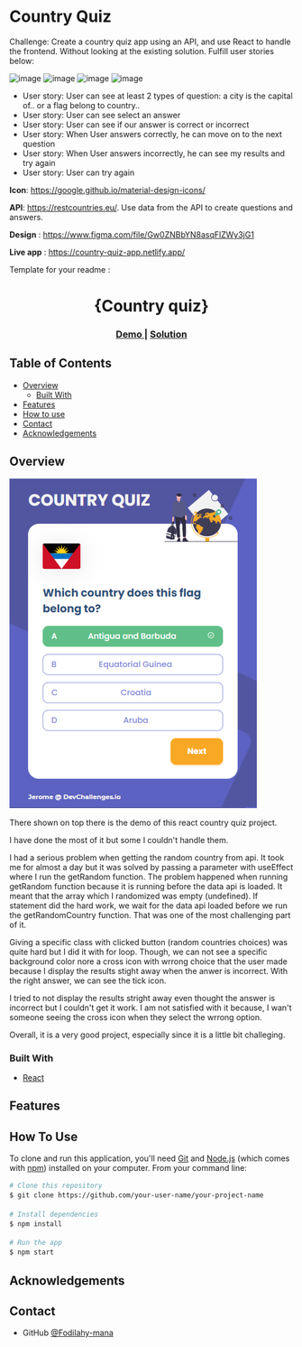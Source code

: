 # Country Quiz

Challenge: Create a country quiz app using an API, and use React to handle the frontend. Without looking at the existing solution. Fulfill user stories below:

![image](./assets/quiz1.png)
![image](./assets/quiz2.png)
![image](./assets/quiz3.png)
![image](./assets/quiz4.png)

-   User story: User can see at least 2 types of question: a city is the capital of.. or a flag belong to country..
-   User story: User can see select an answer
-   User story: User can see if our answer is correct or incorrect
-   User story: When User answers correctly, he can move on to the next question
-   User story: When User answers incorrectly, he can see my results and try again
-   User story: User can try again

**Icon**: https://google.github.io/material-design-icons/

**API**: https://restcountries.eu/. Use data from the API to create questions and answers.

**Design** : https://www.figma.com/file/Gw0ZNBbYN8asqFlZWy3jG1

**Live app** : https://country-quiz-app.netlify.app/


Template for your readme :

<!-- Please update value in the {}  -->

<h1 align="center">{Country quiz}</h1>

<div align="center">
  <h3>
    <a href="https://j-emilien-country-quiz-app.netlify.app/">
      Demo
    </a>
    <span> | </span>
    <a href="https://github.com/Fodilahy-mena/country-quiz">
      Solution
    </a>
  </h3>
</div>

<!-- TABLE OF CONTENTS -->

## Table of Contents

-   [Overview](#overview)
    -   [Built With](#built-with)
-   [Features](#features)
-   [How to use](#how-to-use)
-   [Contact](#contact)
-   [Acknowledgements](#acknowledgements)

<!-- OVERVIEW -->

## Overview

![screenshot](screenshot.png)

There shown on top there is the demo of this react country quiz project.

I have done the most of it but some I couldn't handle them.

I had a serious problem when getting the random country from api. It took me for almost a day but it was solved by passing a parameter with useEffect where I run the getRandom function.
The problem happened when running getRandom function because it is running before the data api is loaded. It meant that the array which I randomized was empty (undefined). If statement did the hard work, we wait for the data api loaded before we run the getRandomCountry function.
That was one of the most challenging part of it.

Giving a specific class with clicked button (random countries choices) was quite hard but I did it with for loop. Though, we can not see a specific background color nore a cross icon with wrrong choice that the user made because I display the results stight away when the anwer is incorrect. With the right answer, we can see the tick icon.


I tried to not display the results stright away even thought the answer is incorrect but I couldn't get it work. I am not satisfied with it because, I wan't someone seeing the cross icon 
when they select the wrrong option.

Overall, it is a very good project, especially since it is a little bit challeging.

### Built With

<!-- This section should list any major frameworks that you built your project using. Here are a few examples.-->

-   [React](https://reactjs.org/)

## Features

<!-- List the features of your application or follow the template. Don't share the figma file here :) -->

## How To Use

<!-- Example: -->

To clone and run this application, you'll need [Git](https://git-scm.com) and [Node.js](https://nodejs.org/en/download/) (which comes with [npm](http://npmjs.com)) installed on your computer. From your command line:

```bash
# Clone this repository
$ git clone https://github.com/your-user-name/your-project-name

# Install dependencies
$ npm install

# Run the app
$ npm start
```

## Acknowledgements

<!-- This section should list any articles or add-ons/plugins that helps you to complete the project. This is optional but it will help you in the future. For example: -->

## Contact

<!-- -   Website [your-website.com](https://{your-web-site-link}) -->
-   GitHub [@Fodilahy-mana](https://github.com/Fodilahy-mena)
<!-- -   Twitter [@your-twitter](https://{twitter.com/your-username}) -->
